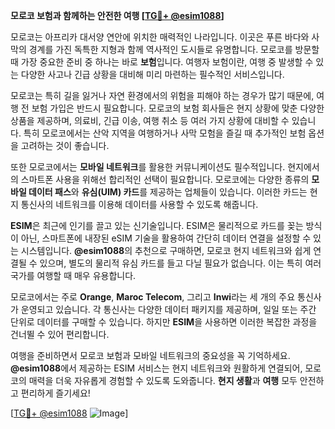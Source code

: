 **모로코 보험과 함께하는 안전한 여행 [[TG💪+ @esim1088](https://t.me/s/esim1088)]**

모로코는 아프리카 대서양 연안에 위치한 매력적인 나라입니다. 이곳은 푸른 바다와 사막의 경계를 가진 독특한 지형과 함께 역사적인 도시들로 유명합니다. 모로코를 방문할 때 가장 중요한 준비 중 하나는 바로 **보험**입니다. 여행자 보험이란, 여행 중 발생할 수 있는 다양한 사고나 긴급 상황을 대비해 미리 마련하는 필수적인 서비스입니다.

모로코는 특히 길을 잃거나 자연 환경에서의 위험을 피해야 하는 경우가 많기 때문에, 여행 전 보험 가입은 반드시 필요합니다. 모로코의 보험 회사들은 현지 상황에 맞춘 다양한 상품을 제공하며, 의료비, 긴급 이송, 여행 취소 등 여러 가지 상황에 대비할 수 있습니다. 특히 모로코에서는 산악 지역을 여행하거나 사막 모험을 즐길 때 추가적인 보험 옵션을 고려하는 것이 좋습니다.

또한 모로코에서는 **모바일 네트워크**를 활용한 커뮤니케이션도 필수적입니다. 현지에서의 스마트폰 사용을 위해선 합리적인 선택이 필요합니다. 모로코에는 다양한 종류의 **모바일 데이터 패스**와 **유심(UIM) 카드**를 제공하는 업체들이 있습니다. 이러한 카드는 현지 통신사의 네트워크를 이용해 데이터를 사용할 수 있도록 해줍니다.

**ESIM**은 최근에 인기를 끌고 있는 신기술입니다. ESIM은 물리적으로 카드를 꽂는 방식이 아닌, 스마트폰에 내장된 eSIM 기술을 활용하여 간단히 데이터 연결을 설정할 수 있는 시스템입니다. **@esim1088**의 추천으로 구매하면, 모로코 현지 네트워크와 쉽게 연결될 수 있으며, 별도의 물리적 유심 카드를 들고 다닐 필요가 없습니다. 이는 특히 여러 국가를 여행할 때 매우 유용합니다.

모로코에서는 주로 **Orange**, **Maroc Telecom**, 그리고 **Inwi**라는 세 개의 주요 통신사가 운영되고 있습니다. 각 통신사는 다양한 데이터 패키지를 제공하며, 일일 또는 주간 단위로 데이터를 구매할 수 있습니다. 하지만 **ESIM**을 사용하면 이러한 복잡한 과정을 건너뛸 수 있어 편리합니다.

여행을 준비하면서 모로코 보험과 모바일 네트워크의 중요성을 꼭 기억하세요. **@esim1088**에서 제공하는 ESIM 서비스는 현지 네트워크와 원활하게 연결되어, 모로코의 매력을 더욱 자유롭게 경험할 수 있도록 도와줍니다. **현지 생활**과 **여행** 모두 안전하고 편리하게 즐기세요!

[[TG💪+ @esim1088](https://t.me/s/esim1088) ![Image](https://i.postimg.cc/Y0z9fWf4/image.png)]